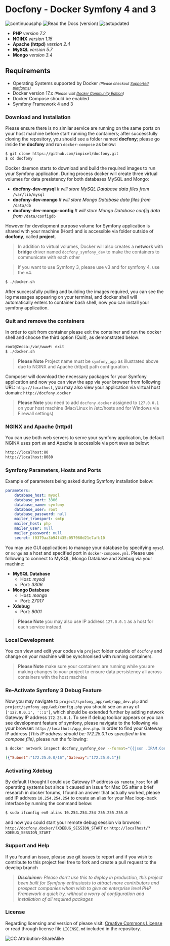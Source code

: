 # Docfony - Docker Symfony 4 and 3
![continuousphp](https://img.shields.io/continuousphp/git-hub/doctrine/dbal/master.svg) ![Read the Docs (version)](https://img.shields.io/readthedocs/pip/stable.svg)  ![lastupdated](https://img.shields.io/badge/Last%20Updated-7th%20Apr%202018-blue.svg)
* **PHP** _version 7.2_
* **NGINX** _version 1.15_
* **Apache (httpd)** _version 2.4_
* **MySQL** _version 5.7_
* **Mongo** _version 3.4_

## Requirements 
* Operating Systems supported by Docker _<small>(Please checkout <a href="https://docs.docker.com/engine/installation/#supported-platforms" target="_blank">Supported platforms</a>)</small>_
* Docker version 17.x _<small>(Please visit <a href="https://www.docker.com/community-edition" target="_blank">Docker Community Edition</a>)</small>_
* Docker Compose  should be enabled
* Symfony Framework 4 and 3

### Download and Installation
Please ensure there is no similar service are running on the same ports on your host machine before start running the containers; after successfully cloning the repository, you should see a folder named **docfony**; please go inside the **docfony** and run `docker-compose` as below:
```bash
$ git clone https://github.com/impixel/docfony.git
$ cd docfony
```

Docker daemon starts to download and build the required images to run your Symfony application. During process docker will create three virtual volumes for data presistency for both databases MySQL and Mongo:
* __docfony-dev-mysql__ _It will store MySQL Database data files from_ `/var/lib/mysql` 
* __docfony-dev-mongo__ _It will store Mongo Database data files from_ `/data/db`
* __docfony-dev-mongo-config__ _It will store Mongo Database config data from_ `/data/configdb`

However for development purpose volume for Symfony application is shared with your machine (Host) and is accessible via folder outside of **docfony**, called **project**.

>In addition to virtual volumes, Docker will also creates a **network** with **bridge** driver named `docfony_symfony_dev` to make the containers to communicate with each other

>If you want to use Symfony 3, please use v3 and for symfony 4, use the v4.

```bash
$ ./docker.sh
```
After successfully pulling and building the images required, you can see the log messages appearing on your terminal, and docker shell will automatically enters to container bash shell, now you can install your symfony application.


### Quit and remove the containers
In order to quit from container please exit the container and run the docker shell and choose the third option (Quit), as demonstrated below:
```bash
root@2ecca:/var/www#: exit
$ ./docker.sh
```

>**Please Note** Project name must be `symfony_app` as illustrated above due to NGINX and Apache (httpd) path configuration.

Composer will download the necessary packages for your Symfony application and now you can view the app via your browser from following URL:
`http://localhost`, you may also view your application via virtual host domain: `http://docfony.docker`
>**Please Note** you need to add `docfony.docker` assigned to `127.0.0.1`  on your host machine (Mac/Linux in /etc/hosts and for Windows via Firewall settings)

### NGINX and Apache (httpd)
You can use both web servers to serve your symfony application, by default NGINX uses port `80` and Apache is accessible via port `8080` as below:
```bash
http://localhost:80
http://localhost:8080
```

### Symfony Parameters, Hosts and Ports
Example of parameters being asked during Symfony installation below:
```yml
parameters:
    database_host: mysql
    database_port: 3306
    database_name: symfony
    database_user: root
    database_password: null
    mailer_transport: smtp
    mailer_host: php
    mailer_user: null
    mailer_password: null
    secret: f0379aa3b94f435c057060d21e7afb10
```
You may use GUI applications to manage your database by specifying `mysql` or `mongo` as a host and specified port in `docker-compose.yml`. Please use following to connect to MySQL, Mongo Database and Xdebug via your machine:

* __MySQL Database__
    * Host: _mysql_
    * Port: _3306_
* __Mongo Database__
    * Host: _mongo_
    * Port: _27017_
* __Xdebug__
    * Port: _9001_

> **Please Note** you may also use IP address `127.0.0.1` as a host for each service instead.

### Local Development
You can view and edit your codes via `project` folder outside of `docfony` and change on your machine will be synchronised with running containers.
>**Please Note** make sure your containers are running while you are making changes to your project to ensure data persistency all across containers with the host machine 

### Re-Activate Symfony 3 Debug Feature
Now you may navigate to `project/symfony_app/web/app_dev.php` and `project/symfony_app/web/config.php` you should see an array of `['127.0.0.1', '::1']`, which should be extended further by adding network Gateway IP address `172.25.0.1`. To see if debug toolbar appears or you can see development feature of symfony, please navigate to the following via your browser: `http://localhots/app_dev.php`.
In order to find your Gateway IP address _(This IP address should be: 172.25.0.1 as specified in the compose file)_, please run the following:
```bash
$ docker network inspect docfony_symfony_dev --format="{{json .IPAM.Config}}"
```
```json
[{"Subnet":"172.25.0.0/16","Gateway":"172.25.0.1"}]
```

### Activating Xdebug
By default I thought I could use Gateway IP address as `remote_host` for all operating systems 
but since it caused an issue for Mac OS after a brief research in docker forums, I found an 
answer that actually worked, please add IP address `10.254.254.254` to create an alias for your 
Mac loop-back interface by running the command below:
```bash
$ sudo ifconfig en0 alias 10.254.254.254 255.255.255.0
```
and now you could start your remote debug session via browser: `http://docfony.docker/?XDEBUG_SESSION_START` or `http://localhost/?XDEBUG_SESSION_START`

### Support and Help
If you found an issue, please use git issues to report and if you wish to contribute to this project feel free to fork and create a pull request to the develop branch
>_**Disclaimer:** Please don't use this to deploy in production, this project been built for Symfony enthusiasts to attract more contributors and prospect companies whom wish to give an enterprise level PHP Framework a quick try, without a worry of configuration and installation of all required packages_

### License
Regarding licensing and version of please visit: [Creative Commons License](https://creativecommons.org/licenses/by-sa/4.0/) or read through license file `LICENSE.md` included in the repository.

![CC Attribution-ShareAlike](https://licensebuttons.net/l/by-sa/3.0/88x31.png)